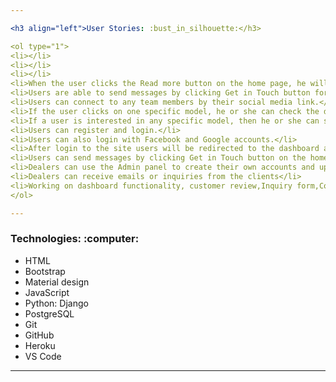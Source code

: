 ```yaml
---

<h3 align="left">User Stories: :bust_in_silhouette:</h3>

<ol type="1">
<li></li>
<li></li>
<li></li>
<li>When the user clicks the Read more button on the home page, he will be redirected to the services page.</li>
<li>Users are able to send messages by clicking Get in Touch button form the home page.</li>
<li>Users can connect to any team members by their social media link.</li>
<li>If the user clicks on one specific model, he or she can check the description of the car, more pictures, and features.</li>
<li>If a user is interested in any specific model, then he or she can send an inquiry to know more details by clicking send message button.</li>
<li>Users can register and login.</li>
<li>Users can also login with Facebook and Google accounts.</li>
<li>After login to the site users will be redirected to the dashboard and see their previous inquiries.</li>
<li>Users can send messages by clicking Get in Touch button on the home page.</li>
<li>Dealers can use the Admin panel to create their own accounts and update & remove data from the database.</li>
<li>Dealers can receive emails or inquiries from the clients</li>
<li>Working on dashboard functionality, customer review,Inquiry form,Contact page, sending email, Forcing user to login, Checking for existing inquiry... </li>
</ol>

---
```


<h3 align="left">Technologies: :computer:</h3>

<ul>
<li>HTML</li>
<li>Bootstrap</li>
<li>Material design</li>
<li>JavaScript</li>
<li>Python: Django</li>
<li>PostgreSQL</li>
<li>Git</li>
<li>GitHub</li>
<li>Heroku</li>
<li>VS Code</li>
</ul>

---